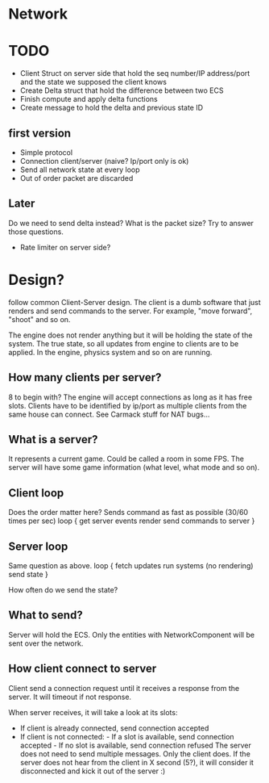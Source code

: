 # Network

# TODO

- Client Struct on server side that hold the seq number/IP address/port and the state we supposed the client knows
- Create Delta struct that hold the difference between two ECS
- Finish compute and apply delta functions
- Create message to hold the delta and previous state ID

## first version
- Simple protocol
- Connection client/server (naive? Ip/port only is ok)
- Send all network state at every loop
- Out of order packet are discarded

## Later
Do we need to send delta instead?
What is the packet size?
Try to answer those questions.
- Rate limiter on server side?

# Design?

follow common Client-Server design.
The client is a dumb software that just renders and send commands to the server.
For example, "move forward", "shoot" and so on.

The engine does not render anything but it will be holding the state of the system.
The true state, so all updates from engine to clients are to be applied. In the engine,
physics system and so on are running.

## How many clients per server?
8 to begin with? The engine will accept connections as long as it has free slots.
Clients have to be identified by ip/port as multiple clients from the same house
can connect. See Carmack stuff for NAT bugs...


## What is a server?
It represents a current game. Could be called a room in some FPS. The
server will have some game information (what level, what mode and so on).

## Client loop

Does the order matter here? Sends command as fast as possible (30/60 times per sec)
loop {
        get server events
        render
        send commands to server
}

## Server loop

Same question as above.
loop {
        fetch updates
        run systems (no rendering)
        send state
}

How often do we send the state?

## What to send?
Server will hold the ECS. Only the entities with NetworkComponent will be sent over
the network.


## How client connect to server

Client send a connection request until it receives a response from the server.
It will timeout if not response.

When server receives, it will take a look at its slots:
- If client is already connected, send connection accepted
- If client is not connected:
        - If a slot is available, send connection accepted
        - If no slot is available, send connection refused
The server does not need to send multiple messages. Only the client does.
If the server does not hear from the client in X second (5?), it will consider
it disconnected and kick it out of the server :)
